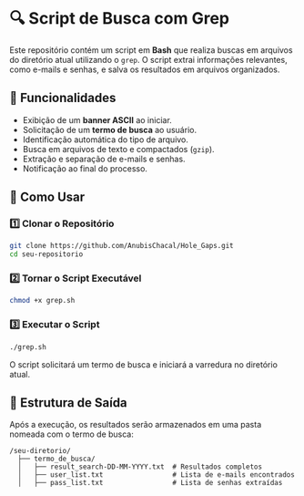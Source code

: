 # 🔍 Script de Busca com Grep

Este repositório contém um script em **Bash** que realiza buscas em arquivos do diretório atual utilizando o `grep`. O script extrai informações relevantes, como e-mails e senhas, e salva os resultados em arquivos organizados.

## 📌 Funcionalidades
- Exibição de um **banner ASCII** ao iniciar.
- Solicitação de um **termo de busca** ao usuário.
- Identificação automática do tipo de arquivo.
- Busca em arquivos de texto e compactados (`gzip`).
- Extração e separação de e-mails e senhas.
- Notificação ao final do processo.

## 🚀 Como Usar

### 1️⃣ Clonar o Repositório
```bash
git clone https://github.com/AnubisChacal/Hole_Gaps.git
cd seu-repositorio
```

### 2️⃣ Tornar o Script Executável
```bash
chmod +x grep.sh
```

### 3️⃣ Executar o Script
```bash
./grep.sh
```

O script solicitará um termo de busca e iniciará a varredura no diretório atual.

## 📂 Estrutura de Saída
Após a execução, os resultados serão armazenados em uma pasta nomeada com o termo de busca:
```
/seu-diretorio/
  ├── termo_de_busca/
  │   ├── result_search-DD-MM-YYYY.txt  # Resultados completos
  │   ├── user_list.txt                 # Lista de e-mails encontrados
  │   ├── pass_list.txt                 # Lista de senhas extraídas
```


